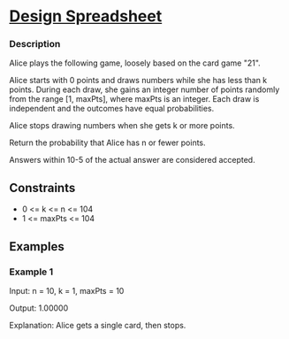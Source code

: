 # [Design Spreadsheet](https://leetcode.com/problems/new-21-game/)

### Description

Alice plays the following game, loosely based on the card game "21".

Alice starts with 0 points and draws numbers while she has less than k points. During each draw, she gains an integer number of points randomly from the range [1, maxPts], where maxPts is an integer. Each draw is independent and the outcomes have equal probabilities.

Alice stops drawing numbers when she gets k or more points.

Return the probability that Alice has n or fewer points.

Answers within 10-5 of the actual answer are considered accepted.


## Constraints

- 0 <= k <= n <= 104
- 1 <= maxPts <= 104
  
## Examples

### Example 1
Input: n = 10, k = 1, maxPts = 10

Output: 1.00000

Explanation: Alice gets a single card, then stops.

